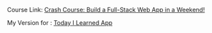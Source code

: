 Course Link: [Crash Course: Build a Full-Stack Web App in a Weekend!](https://www.udemy.com/course/full-stack-crash-course/learn/lecture/35022180#overview)

My Version for : [Today I Learned App](https://todayilearned-jonas.netlify.app/)
